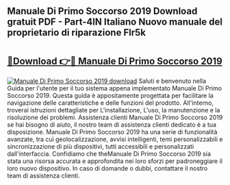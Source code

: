 ## Manuale Di Primo Soccorso 2019 Download gratuit PDF - Part-4lN Italiano Nuovo manuale del proprietario di riparazione Flr5k

# <h2><a href="http://dfgrheb.blite.top/?on=Manuale+Di+Primo+Soccorso+2019">🔗Download 👉🔴 Manuale Di Primo Soccorso 2019</a></h2>

[![Manuale Di Primo Soccorso 2019 download](https://i.imgur.com/lujVjoI.png)](http://dfgrheb.blite.top/?on=Manuale+Di+Primo+Soccorso+2019)
Saluti e benvenuto nella Guida per l'utente per il tuo sistema appena implementato Manuale Di Primo Soccorso 2019. Questa guida è appositamente progettata per facilitare la navigazione delle caratteristiche e delle funzioni del prodotto. All'interno, troverai istruzioni dettagliate per L'installazione, L'uso, la manutenzione e la risoluzione dei problemi. Assistenza clienti Manuale Di Primo Soccorso 2019 se hai bisogno di aiuto, il nostro team di assistenza clienti dedicato è a tua disposizione. Manuale Di Primo Soccorso 2019 ha una serie di funzionalità avanzate, tra cui geolocalizzazione, avvisi intelligenti, temi personalizzabili e sincronizzazione di più dispositivi, tutti accessibili e personalizzati dall'interfaccia. Confidiamo che theManuale Di Primo Soccorso 2019 sia stata una risorsa accurata e approfondita nei loro sforzi per padroneggiare il loro nuovo dispositivo. In caso di domande o dubbi, contattare il nostro team di assistenza clienti.

